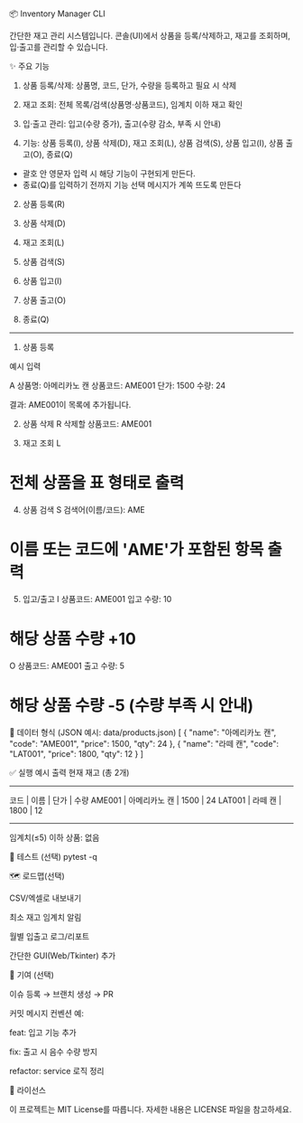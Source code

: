 📦 Inventory Manager CLI

간단한 재고 관리 시스템입니다.
콘솔(UI)에서 상품을 등록/삭제하고, 재고를 조회하며, 입·출고를 관리할 수 있습니다.

✨ 주요 기능

1. 상품 등록/삭제: 상품명, 코드, 단가, 수량을 등록하고 필요 시 삭제

2. 재고 조회: 전체 목록/검색(상품명·상품코드), 임계치 이하 재고 확인

3. 입·출고 관리: 입고(수량 증가), 출고(수량 감소, 부족 시 안내)

4. 기능: 상품 등록(I), 상품 삭제(D), 재고 조회(L), 상품 검색(S), 상품 입고(I), 상품 출고(O), 종료(Q)

- 괄호 안 영문자 입력 시 해당 기능이 구현되게 만든다.
- 종료(Q)를 입력하기 전까지 기능 선택 메시지가 계쏙 뜨도록 만든다

2. 상품 등록(R)

3. 상품 삭제(D)

4. 재고 조회(L)

5. 상품 검색(S)

6. 상품 입고(I)

7. 상품 출고(O)

8. 종료(Q)

---

1. 상품 등록

예시 입력

A
상품명: 아메리카노 캔
상품코드: AME001
단가: 1500
수량: 24

결과: AME001이 목록에 추가됩니다.

2. 상품 삭제
   R
   삭제할 상품코드: AME001

3. 재고 조회
   L

# 전체 상품을 표 형태로 출력

4. 상품 검색
   S
   검색어(이름/코드): AME

# 이름 또는 코드에 'AME'가 포함된 항목 출력

5. 입고/출고
   I
   상품코드: AME001
   입고 수량: 10

# 해당 상품 수량 +10

O
상품코드: AME001
출고 수량: 5

# 해당 상품 수량 -5 (수량 부족 시 안내)

🧾 데이터 형식 (JSON 예시: data/products.json)
[
{
"name": "아메리카노 캔",
"code": "AME001",
"price": 1500,
"qty": 24
},
{
"name": "라떼 캔",
"code": "LAT001",
"price": 1800,
"qty": 12
}
]

✅ 실행 예시 출력
현재 재고 (총 2개)

---

코드 | 이름 | 단가 | 수량
AME001 | 아메리카노 캔 | 1500 | 24
LAT001 | 라떼 캔 | 1800 | 12

---

임계치(≤5) 이하 상품: 없음

🧪 테스트 (선택)
pytest -q

🗺️ 로드맵(선택)

CSV/엑셀로 내보내기

최소 재고 임계치 알림

월별 입출고 로그/리포트

간단한 GUI(Web/Tkinter) 추가

🤝 기여 (선택)

이슈 등록 → 브랜치 생성 → PR

커밋 메시지 컨벤션 예:

feat: 입고 기능 추가

fix: 출고 시 음수 수량 방지

refactor: service 로직 정리

📄 라이선스

이 프로젝트는 MIT License를 따릅니다. 자세한 내용은 LICENSE 파일을 참고하세요.

